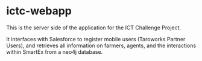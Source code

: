 # ictc-webapp

This is the server side of the application for the ICT Challenge Project. 

It interfaces with Salesforce to register mobile users (Taroworks Partner Users), and retrieves all information on farmers, agents, and the interactions within SmartEx from a neo4j database. 
